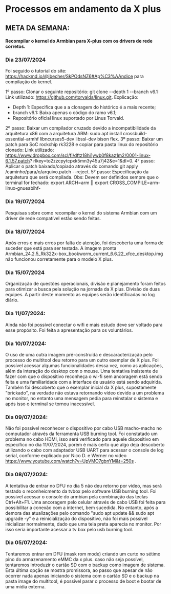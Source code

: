 # Processos em andamento da X plus

## META DA SEMANA: 

#### Recompilar o kernel do Armbian para X-plus com os drivers de rede corretos.

### Dia 23/07/2024
Foi seguido o tutorial do site: https://hackmd.io/@lbecher/SkPOdsNZ6#Ap%C3%AAndice para compilação do kernel.

1º passo: Clonar o seguinte repositório: git clone --depth 1 --branch v6.1 
  Link utilizado: https://github.com/torvalds/linux.git. 
  Explicação: 
  - Depth 1: Especifica que a a clonagem do histórico é a mais recente;
  - branch v6.1: Baixa apenas o código do ramo v6.1;
  - Repositório oficial linux suportado por Linus Torvald.
              
 2º passo: Baixar um compilador cruzado devido a incompatibilidade da arquitetura x86 com a  arquitetura ARM: sudo apt install crossbuild-essential-armhf libncurses5-dev libssl-dev bison flex.
 3º passo: Baixar um patch para SoC rockchip rk3228 e copiar para pasta linux do repositório clonado:
  Link utilizado: https://www.dropbox.com/scl/fi/dftz18hi1ywb0f8kaz1m2/0001-linux-6.1.57.patch?   rlkey=to2zzcpytcpxk5mn3y45u7j42&e=1&dl=0.
 4° passo: Aplicar o patch baixado/copiado através do comando git apply /caminho/para/o/arquivo.patch --reject.
 5° passo: Especificação da arquitetura que será compilada. Obs: Devem ser definidos sempre   que o terminal for fechado: export ARCH=arm || export CROSS_COMPILE=arm-linux-gnueabihf- 
 
### Dia 19/07/2024
Pesquisas sobre como recompilar o kernel do sistema Armbian com um driver de rede compatível estão sendo feitas.

### Dia 18/07/2024
Após erros e mais erros por falta de atenção, foi descoberta uma forma de suceder que está para ser testada. A imagem pronta Armbian_24.2.5_Rk322x-box_bookworm_current_6.6.22_xfce_desktop.img não funcionou corretamente para o modelo X plus.


### Dia 15/07/2024
Organização de questões operacionais, divisão e planejamento foram feitos para otimizar a busca pela solução na jornada da X plus. Divisão de duas equipes. A partir deste momento as equipes serão identificadas no log diário.

### Dia 11/07/2024:
Ainda não foi possível conectar o wifi e mais estudo deve ser voltado para esse propósito. Foi feita a apresentação para os voluntários.

### Dia 10/07/2024:
O uso de uma outra imagem pré-construída e descaracterização pelo processo do multitool deu retorno para um outro exemplar de X plus. Foi possível acessar algumas funcionalidades dessa vez, como as aplicações, além da interação do desktop com o mouse. Uma tentativa insistente de fazer com que o dispositivo reconheça o wi-fi sem ancoragem está sendo feita e uma familiaridade com a interface de usuário está sendo adquirida. Também foi descoberto que o exemplar inicial da X plus, supostamente "brickado", na verdade não estava retornando vídeo devido a um problema no monitor, no entanto uma mensagem pedia para reinstalar o sistema e após isso o terminal se tornou inacessível.

### Dia 09/07/2024:
Não foi possível reconhecer o dispositivo por cabo USB macho-macho no computador através da ferramenta USB burning tool. Foi constatado um problema no cabo HDMI, isso será verificado para aquele dispositivo em específico no dia 11/07/2024, porém é mais certo que algo deja descoberto utilizando o cabo com adaptador USB UART para acessar o console de log serial, conforme explicado por Nico D. e Werner no vídeo https://www.youtube.com/watch?v=UpVMO7gbnYM&t=250s .

### Dia 08/07/2024:
A tentativa de entrar no DFU no dia 5 não deu retorno por vídeo, mas será testado o reconheicmento da tvbox pelo software USB burning tool. Foi possível acessar o console do armbian pela combinação das teclas Ctrl+Alt+F1. Uma ancoragem pelo celular através de cabo USB foi feita para possibilitar a conexão com a internet, bem sucedida. No entanto, após a demora das atualizações pelo comando "sudo apt update && sudo apt upgrade -y" e a reinicialização do dispositivo, não foi mais possível inicializar normalmente, dado que uma tela preta aparecia no monitor. Por isso seria importante acessar a tv box pelo usb burning tool.

### Dia 05/07/2024:
Tentaremos entrar em DFU (mask rom mode) criando um curto no sétimo pino do armazenamento eMMC da x plus. caso não seja possível, tentaremos introduzir o cartão SD com o backup como imagem de sistema. Esta última opção se mostra promissora, ao passo que apesar de não ocorrer nada apenas iniciando o sistema com o cartão SD e o backup na pasta image do multitool, é possível parar o processo de boot e bootar de uma mídia externa.










